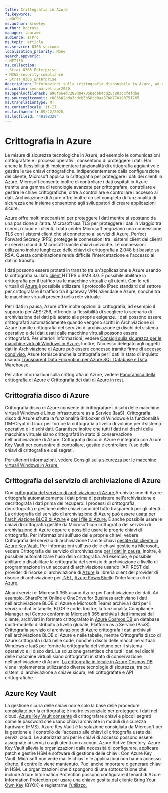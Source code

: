 ```yaml
---
title: Crittografia in Azure
f1.keywords:
- NOCSH
ms.author: krowley
author: kccross
manager: laurawi
audience: ITPro
ms.topic: article
ms.service: O365-seccomp
localization_priority: None
search.appverid:
- MET150
ms.collection:
- Strat_O365_Enterprise
- M365-security-compliance
- Strat_O365_Enterprise
description: Informazioni sulla crittografia disponibile in Azure, ad esempio Crittografia disco di Azure
ms.custom: seo-marvel-apr2020
ms.openlocfilehash: a90f66ed7288d84785becbb4cd25c803ccf4fdbe
ms.sourcegitcommit: c083602dda3cdcb5b58cb8aa070d77019075f765
ms.translationtype: MT
ms.contentlocale: it-IT
ms.lasthandoff: 09/22/2020
ms.locfileid: "48198329"
---
```

# <a name="encryption-in-azure"></a>Crittografia in Azure

Le misure di sicurezza tecnologiche in Azure, ad esempio le comunicazioni crittografate e i processi operativi, consentono di proteggere i dati. Hai anche la flessibilità di implementare funzionalità di crittografia aggiuntive e gestire le tue chiavi crittografiche. Indipendentemente dalla configurazione del cliente, Microsoft applica la crittografia per proteggere i dati dei clienti in Azure. Microsoft consente inoltre di controllare i dati ospitati in Azure tramite una gamma di tecnologie avanzate per crittografare, controllare e gestire le chiavi crittografiche, oltre a controllare e controllare l'accesso ai dati. Archiviazione di Azure offre inoltre un set completo di funzionalità di sicurezza che insieme consentono agli sviluppatori di creare applicazioni sicure.

Azure offre molti meccanismi per proteggere i dati mentre si spostano da una posizione all'altra. Microsoft usa TLS per proteggere i dati in viaggio tra i servizi cloud e i clienti. I data center Microsoft negoziano una connessione TLS con i sistemi client che si connettono ai servizi di Azure. Perfect Forward Secrecy (PFS) protegge le connessioni tra i sistemi client dei clienti e i servizi cloud di Microsoft tramite chiavi univoche. Le connessioni utilizzano inoltre lunghezze delle chiavi di crittografia a 2.048 bit basate su RSA. Questa combinazione rende difficile l'intercettazione e l'accesso ai dati in transito.

I dati possono essere protetti in transito tra un'applicazione e Azure usando la crittografia sul lato [client,](https://docs.microsoft.com/azure/storage/storage-client-side-encryption)HTTPS o SMB 3.0. È possibile abilitare la crittografia per il traffico tra le macchine virtuali e gli utenti. Con le reti virtuali di [Azure,](https://azure.microsoft.com/services/virtual-network/)è possibile utilizzare il protocollo IPsec standard del settore per crittografare il traffico tra il gateway VPN aziendale e Azure, nonché tra le macchine virtuali presenti nella rete virtuale.

Per i dati in pausa, Azure offre molte opzioni di crittografia, ad esempio il supporto per AES-256, offrendo la flessibilità di scegliere lo scenario di archiviazione dei dati più adatto alle proprie esigenze. I dati possono essere crittografati automaticamente quando vengono scritti in Archiviazione di Azure tramite crittografia del servizio di archiviazione [e](https://docs.microsoft.com/azure/storage/storage-service-encryption)i dischi del sistema operativo e dei dati usati dalle macchine virtuali possono essere crittografati. Per ulteriori informazioni, vedere [Consigli sulla sicurezza per le macchine virtuali Windows in Azure.](https://docs.microsoft.com/azure/security/azure-security-disk-encryption) Inoltre, l'accesso delegato agli oggetti dati in Archiviazione di Azure può essere concesso tramite [firme di accesso condiviso.](https://docs.microsoft.com/azure/storage/storage-dotnet-shared-access-signature-part-1) Azure fornisce anche la crittografia per i dati in stato di inquieto usando [Transparent Data Encryption per Azure SQL Database e Data Warehouse.](https://docs.microsoft.com/sql/relational-databases/security/encryption/transparent-data-encryption-azure-sql)

Per altre informazioni sulla crittografia in Azure, vedere [Panoramica della crittografia di Azure](https://docs.microsoft.com/azure/security/security-azure-encryption-overview) e Crittografia dei dati di Azure in [rest.](https://docs.microsoft.com/azure/security/azure-security-encryption-atrest)

## <a name="azure-disk-encryption"></a>Crittografia disco di Azure

Crittografia disco di Azure consente di crittografare i dischi delle macchine virtuali Windows e Linux Infrastructure as a Service (IaaS). Crittografia disco di Azure sfrutta la funzionalità BitLocker di Windows e la funzionalità DM-Crypt di Linux per fornire la crittografia a livello di volume per il sistema operativo e i dischi dati. Garantisce inoltre che tutti i dati nei dischi della macchina virtuale siano crittografati in stato di conservazione nell'archiviazione di Azure. Crittografia disco di Azure è integrata con Azure Key Vault per consentire di controllare, gestire e controllare l'uso delle chiavi di crittografia e dei segreti.

Per ulteriori informazioni, vedere [Consigli sulla sicurezza per le macchine virtuali Windows in Azure.](https://docs.microsoft.com/azure/virtual-machines/windows/security-recommendations)

## <a name="azure-storage-service-encryption"></a>Crittografia del servizio di archiviazione di Azure

Con [crittografia del servizio di archiviazione di Azure,](https://docs.microsoft.com/azure/storage/storage-service-encryption)Archiviazione di Azure crittografa automaticamente i dati prima di persistere nell'archiviazione e decrittografa i dati prima del recupero. I processi di crittografia, decrittografia e gestione delle chiavi sono del tutto trasparenti per gli utenti. La crittografia del servizio di archiviazione di Azure può essere usata per [l'archiviazione BLOB di Azure](https://azure.microsoft.com/services/storage/blobs/) e [per i file di Azure.](https://azure.microsoft.com/services/storage/files/) È anche possibile usare le chiavi di crittografia gestite da Microsoft con crittografia del servizio di archiviazione di Azure oppure è possibile usare le proprie chiavi di crittografia. Per informazioni sull'uso delle proprie chiavi, vedere Crittografia del servizio di archiviazione tramite chiavi [gestite dal cliente in Azure Key Vault.](https://docs.microsoft.com/azure/storage/common/storage-service-encryption-customer-managed-keys) Per informazioni sull'uso delle chiavi gestite da Microsoft, vedere Crittografia del servizio di archiviazione [per i dati in pausa.](https://docs.microsoft.com/azure/storage/storage-service-encryption) Inoltre, è possibile automatizzare l'uso della crittografia. Ad esempio, è possibile abilitare o disabilitare la crittografia del servizio di archiviazione a livello di programmazione in un account di archiviazione usando l'API REST del provider di risorse di archiviazione di [Azure,](https://msdn.microsoft.com/library/azure/mt163683.aspx)la libreria client del provider di risorse di archiviazione per [.NET,](https://msdn.microsoft.com/library/azure/mt131037.aspx) [Azure PowerShell](https://docs.microsoft.com/powershell/azureps-cmdlets-docs)o l'interfaccia cli di [Azure.](https://docs.microsoft.com/azure/storage/storage-azure-cli)

Alcuni servizi di Microsoft 365 usano Azure per l'archiviazione dei dati. Ad esempio, SharePoint Online e OneDrive for Business archiviano i dati nell'archiviazione BLOB di Azure e Microsoft Teams archivia i dati per il servizio chat in tabelle, BLOB e code. Inoltre, la funzionalità Compliance Manager nel Centro conformità Microsoft 365 archivia i dati immessi dal cliente, archiviati in formato crittografato in [Azure Cosmos DB,](https://docs.microsoft.com/azure/cosmos-db/database-encryption-at-rest)un database multi-modello distribuito a livello globale, Platform as a Service (PaaS). Crittografia servizio di archiviazione di Azure crittografa i dati archiviati nell'archiviazione BLOB di Azure e nelle tabelle, mentre Crittografia disco di Azure crittografa i dati nelle code, nonché i dischi delle macchine virtuali Windows e IaaS per fornire la crittografia del volume per il sistema operativo e il disco dati. La soluzione garantisce che tutti i dati nei dischi delle macchine virtuali siano crittografati in stato di conservazione nell'archiviazione di Azure. [La crittografia in locale in Azure Cosmos DB](https://docs.microsoft.com/azure/cosmos-db/database-encryption-at-rest) viene implementata utilizzando diverse tecnologie di sicurezza, tra cui sistemi di archiviazione a chiave sicura, reti crittografate e API crittografiche.

## <a name="azure-key-vault"></a>Azure Key Vault

La gestione sicura delle chiavi non è solo la base delle procedure consigliate per la crittografia; è inoltre essenziale per proteggere i dati nel cloud. [Azure Key Vault consente](https://docs.microsoft.com/azure/key-vault/key-vault-whatis) di crittografare chiavi e piccoli segreti come le password che usano chiavi archiviate in moduli di sicurezza hardware (HMS). Azure Key Vault è la soluzione consigliata da Microsoft per la gestione e il controllo dell'accesso alle chiavi di crittografia usate dai servizi cloud. Le autorizzazioni per le chiavi di accesso possono essere assegnate ai servizi o agli utenti con account Azure Active Directory. Azure Key Vault allevia le organizzazioni dalla necessità di configurare, applicare patch e gestire HSM e software di gestione delle chiavi. Con Azure Key Vault, Microsoft non vede mai le chiavi e le applicazioni non hanno accesso diretto; il controllo viene mantenuto. Puoi anche importare o generare chiavi in HSM. Le organizzazioni che dispongono di una sottoscrizione che include Azure Information Protection possono configurare il tenant di Azure Information Protection per usare una chiave gestita dal cliente [Bring Your Own Key](https://docs.microsoft.com/information-protection/plan-design/byok-price-restrictions) (BYOK) e registrarne [l'utilizzo.](https://docs.microsoft.com/information-protection/deploy-use/log-analyze-usage)
